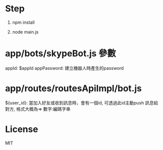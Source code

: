 # Step
1. npm install

2. node main.js


# app/bots/skypeBot.js 參數
   appId: $appId
   appPassword: 建立機器人時產生的password



# app/routes/routesApiImpl/bot.js 

   ${user_id}: 當加入好友或收到訊息時，會有一個id, 可透過此id主動push 訊息給對方, 格式大概為=> 數字:編碼字串



# License
MIT

